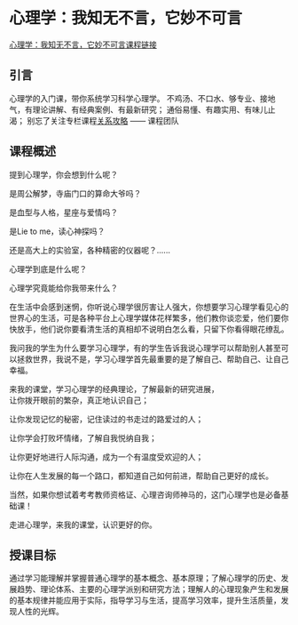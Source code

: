 # 心理学：我知无不言，它妙不可言

[心理学：我知无不言，它妙不可言课程链接](https://www.icourse163.org/course/CCNU-1002124005)


## 引言

心理学的入门课，带你系统学习科学心理学。 不鸡汤、不口水、够专业、接地气，有理论讲解、有经典案例、有最新研究； 通俗易懂、有趣实用、有味儿止渴； 别忘了关注专栏课程[关系攻略​](https://www.icourse163.org/columns/1206272236.htm) —— 课程团队

## 课程概述

提到心理学，你会想到什么呢？  

是周公解梦，寺庙门口的算命大爷吗？

是血型与人格，星座与爱情吗？

是Lie to me，读心神探吗？  

还是高大上的实验室，各种精密的仪器呢？......

心理学到底是什么呢？

心理学究竟能给你我带来什么？

在生活中会感到迷惘，你听说心理学很厉害让人强大，你想要学习心理学看见心的世界心的生活，可是各种平台上心理学媒体花样繁多，他们教你谈恋爱，他们要你快放手，他们说你要看清生活的真相却不说明白怎么看，只留下你看得眼花缭乱。

我问我的学生为什么要学习心理学，有的学生告诉我说心理学可以帮助别人甚至可以拯救世界，我说不是，学习心理学首先最重要的是了解自己、帮助自己、让自己幸福。

来我的课堂，学习心理学的经典理论，了解最新的研究进展，  
让你拨开眼前的繁杂，真正地认识自己；

让你发现记忆的秘密，记住读过的书走过的路爱过的人；

让你学会打败坏情绪，了解自我悦纳自我；

让你更好地进行人际沟通，成为一个有温度受欢迎的人；

让你在人生发展的每一个路口，都知道自己如何前进，帮助自己更好的成长。

当然，如果你想试着考考教师资格证、心理咨询师神马的，这门心理学也是必备基础课！

走进心理学，来我的课堂，认识更好的你。

## 授课目标

通过学习能理解并掌握普通心理学的基本概念、基本原理；了解心理学的历史、发展趋势、理论体系、主要的心理学派别和研究方法；理解人的心理现象产生和发展的基本规律并能应用于实际，指导学习与生活，提高学习效率，提升生活质量，发现人性的光辉。



